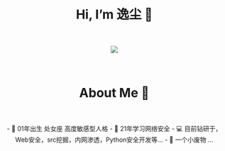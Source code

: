 
<div align="center">
  <h1>Hi, I’m 逸尘 👋</h1>
</div>
<br>
<br>
<div align="center" ><img order-radius="100px" src="https://cdn.jsdelivr.net/gh/sun0225SUN/photos/images/202108300019556.gif"/>
</div>
<br>
<br>
<div align="center">
<h1> About Me 👋</h1>
<br>
<br>
- 👴 01年出生 处女座 高度敏感型人格
- 📖 21年学习网络安全
- 💻 目前钻研于，Web安全，src挖掘，内网渗透，Python安全开发等...
- 💬 一个小废物 ...
<!--
**yichensec/yichensec** is a ✨ special ✨ repository because its `README.md` (this file) appears on your GitHub profile.
You can click the Preview link to take a look at your changes.
- 🔭 I’m currently working on ...
- 🌱 I’m currently learning ...
- 👯 I’m looking to collaborate on ...
- 🤔 I’m looking for help with ...
- 💬 Ask me about ...
- 📫 How to reach me: ...
- 😄 Pronouns: ...
- ⚡ Fun fact: ...
-->
